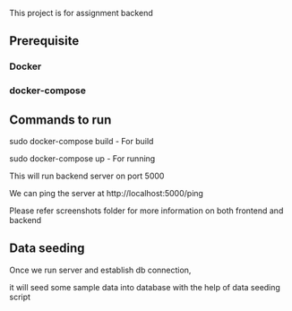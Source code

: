 This project is for assignment backend

## Prerequisite

### Docker
### docker-compose

## Commands to run

sudo docker-compose build - For build

sudo docker-compose up - For running

This will run backend server on port 5000

We can ping the server at http://localhost:5000/ping

Please refer screenshots folder for more information on both frontend and backend



## Data seeding 

Once we run server and establish db connection,

  it will seed some sample data into database with the help of data seeding script
